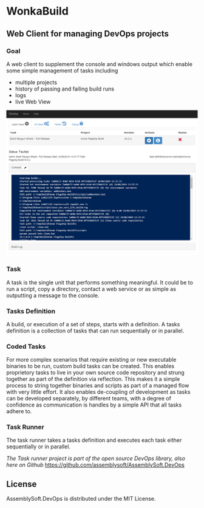# WonkaBuild

## Web Client for managing DevOps projects

### Goal
A web client to supplement the console and windows output which enable some simple management of tasks including
- multiple projects
- history of passing and failing build runs
- logs
- live Web View


![Alt text](thumb.png?raw=true "User Interface for Wonka Build Web site")






### Task
A task is the single unit that performs something meaningful. It could be to run a script, copy a directory, contact a web service or as simple as outputting a message to the console.

### Tasks Definition
A build, or execution of a set of steps, starts with a definition. A tasks definition is a collection of tasks that can run sequentially or in parallel.

### Coded Tasks
For more complex scenarios that require existing or new executable binaries to be run, custom build tasks can be created.
This enables proprietory tasks to live in your own source code repository and strung together as part of the definition via reflection. This makes it a simple process to string together binaries and scripts as part of a managed flow with very little effort. It also enables de-coupling of development as tasks can be developed separately, by different teams, with a degree of confidence as communication is handles by a simple API that all tasks adhere to.

### Task Runner
The task runner takes a tasks definition and executes each task either sequentially or in parallel.

*The Task runner project is part of the open source DevOps library, also here on Github* https://github.com/assemblysoft/AssemblySoft.DevOps


## License

AssemblySoft.DevOps is distributed under the MIT License.
